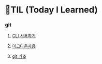 # 🌱TIL (Today I Learned)

### git

1. [CLI 사용하기](startcamp/CLI.md)
2. [마크다운사용](startcamp/마크다운.md)

3. [git 기초](startcamp/git.md)